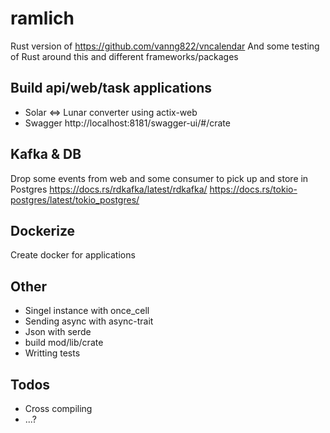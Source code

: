 # ramlich
Rust version of https://github.com/vanng822/vncalendar
And some testing of Rust around this and different frameworks/packages

## Build api/web/task applications
- Solar <=> Lunar converter using actix-web
- Swagger http://localhost:8181/swagger-ui/#/crate

## Kafka & DB
Drop some events from web and some consumer to pick up and store in Postgres
https://docs.rs/rdkafka/latest/rdkafka/
https://docs.rs/tokio-postgres/latest/tokio_postgres/

## Dockerize
Create docker for applications

## Other
- Singel instance with once_cell
- Sending async with async-trait
- Json with serde
- build mod/lib/crate
- Writting tests


## Todos
- Cross compiling
- ...?